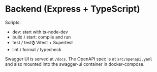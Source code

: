 # Backend (Express + TypeScript)

Scripts:

- dev: start with ts-node-dev
- build / start: compile and run
- test / test:watch: Vitest + Supertest
- lint / format / typecheck

Swagger UI is served at `/docs`. The OpenAPI spec is at `src/openapi.yaml` and also mounted into the swagger-ui container in docker-compose.
